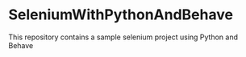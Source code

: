 # SeleniumWithPythonAndBehave
This repository contains a sample selenium project using Python and Behave
